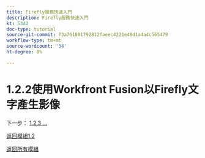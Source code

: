 ```yaml
---
title: Firefly服務快速入門
description: Firefly服務快速入門
kt: 5342
doc-type: tutorial
source-git-commit: 73a761801792812faeec4221e48d1a4a4c565479
workflow-type: tm+mt
source-wordcount: '34'
ht-degree: 0%

---
```


# 1.2.2使用Workfront Fusion以Firefly文字產生影像

下一步： [1.2.3 ...](./ex3.md)

[返回模組1.2](./automation.md)

[返回所有模組](./../../../overview.md)
